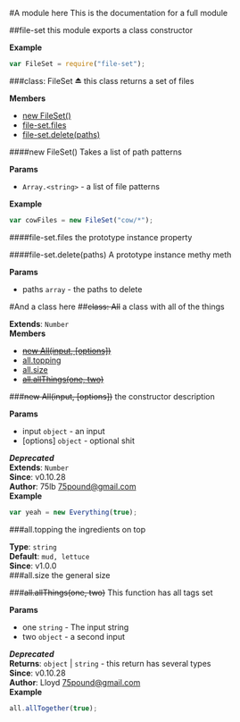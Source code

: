 #A module here
This is the documentation for a full module

<a name="module_file-set"></a>
##file-set
this module exports a class constructor

**Example**  
```js
var FileSet = require("file-set");
```

<a name="module_file-set"></a>
###class: FileSet ⏏
this class returns a set of files

**Members**

* [new FileSet()](#module_file-set)
* [file-set.files](#module_file-set#files)
* [file-set.delete(paths)](#module_file-set#delete)

<a name="module_file-set"></a>
####new FileSet()
Takes a list of path patterns

**Params**

-  `Array.<string>` - a list of file patterns

**Example**  
```js
var cowFiles = new FileSet("cow/*");
```

<a name="module_file-set#files"></a>
####file-set.files
the prototype instance property

<a name="module_file-set#delete"></a>
####file-set.delete(paths)
A prototype instance methy meth

**Params**

- paths `array` - the paths to delete



#And a class here
<a name="All"></a>
##~~class: All~~
a class with all of the things

**Extends**: `Number`  
**Members**

* [~~new All(input, [options])~~](#All)
* [all.topping](#All#topping)
* [all.size](#All#size)
* [~~all.allThings(one, two)~~](#All#allThings)

<a name="All"></a>
###~~new All(input, [options])~~
the constructor description

**Params**

- input `object` - an input
- [options] `object` - optional shit

***Deprecated***  
**Extends**: `Number`  
**Since**: v0.10.28  
**Author**: 75lb <75pound@gmail.com>  
**Example**  
```js
var yeah = new Everything(true);
```

<a name="All#topping"></a>
###all.topping
the ingredients on top

**Type**: `string`  
**Default**: `mud, lettuce`  
**Since**: v1.0.0  
<a name="All#size"></a>
###all.size
the general size

<a name="All#allThings"></a>
###~~all.allThings(one, two)~~
This function has all tags set

**Params**

- one `string` - The input string
- two `object` - a second input

***Deprecated***  
**Returns**: `object` | `string` - this return has several types  
**Since**: v0.10.28  
**Author**: Lloyd <75pound@gmail.com>  
**Example**  
```js
all.allTogether(true);
```

